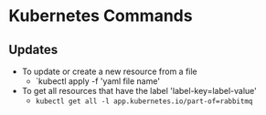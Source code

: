 # Kubernetes Commands

## Updates
- To update or create a new resource from a file
	- `kubectl apply -f 'yaml file name'
- To get all resources that have the label 'label-key=label-value'
	- `kubectl get all -l app.kubernetes.io/part-of=rabbitmq`